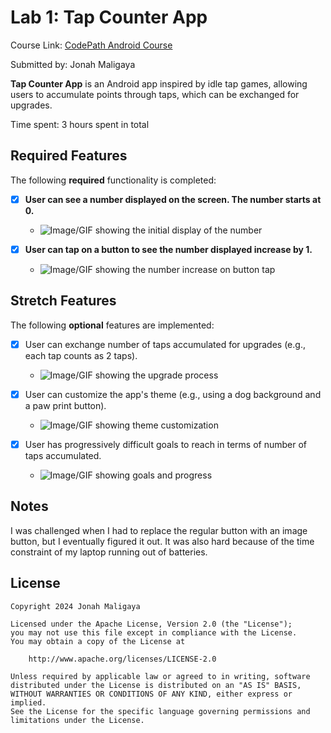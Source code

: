 # Lab 1: Tap Counter App

Course Link: [CodePath Android Course](https://courses.codepath.org/courses/and102/unit/1#!labs)

Submitted by: Jonah Maligaya

**Tap Counter App** is an Android app inspired by idle tap games, allowing users to accumulate points through taps, which can be exchanged for upgrades.

Time spent: 3 hours spent in total

## Required Features

The following **required** functionality is completed:

- [x] **User can see a number displayed on the screen. The number starts at 0.**
    - ![Image/GIF showing the initial display of the number](https://i.imgur.com/orslE50.png)

- [x] **User can tap on a button to see the number displayed increase by 1.**
    - ![Image/GIF showing the number increase on button tap](https://i.imgur.com/1nCyUfz.gif)

## Stretch Features

The following **optional** features are implemented:

- [x] User can exchange number of taps accumulated for upgrades (e.g., each tap counts as 2 taps).
    - ![Image/GIF showing the upgrade process](https://i.imgur.com/QgMuhqe.gif)

- [x] User can customize the app's theme (e.g., using a dog background and a paw print button).
    - ![Image/GIF showing theme customization](https://i.imgur.com/EWbzH6e.gif)

- [x] User has progressively difficult goals to reach in terms of number of taps accumulated.
    - ![Image/GIF showing goals and progress](https://i.imgur.com/IHylo7V.gif)

## Notes

I was challenged when I had to replace the regular button with an image button, but I eventually figured it out. It was also hard because of the time constraint of my laptop running out of batteries.

## License

    Copyright 2024 Jonah Maligaya

    Licensed under the Apache License, Version 2.0 (the "License");
    you may not use this file except in compliance with the License.
    You may obtain a copy of the License at

        http://www.apache.org/licenses/LICENSE-2.0

    Unless required by applicable law or agreed to in writing, software
    distributed under the License is distributed on an "AS IS" BASIS,
    WITHOUT WARRANTIES OR CONDITIONS OF ANY KIND, either express or implied.
    See the License for the specific language governing permissions and
    limitations under the License.
